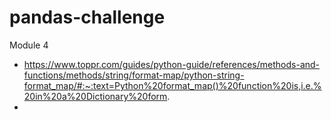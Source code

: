 # pandas-challenge
Module 4
* https://www.toppr.com/guides/python-guide/references/methods-and-functions/methods/string/format-map/python-string-format_map/#:~:text=Python%20format_map()%20function%20is,i.e.%20in%20a%20Dictionary%20form.
* 
